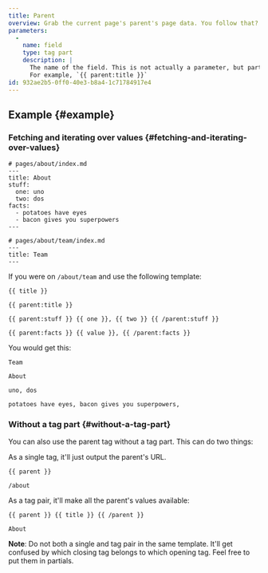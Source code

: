 ```yaml
---
title: Parent
overview: Grab the current page's parent's page data. You follow that?
parameters:
  -
    name: field
    type: tag part
    description: |
      The name of the field. This is not actually a parameter, but part of the tag itself.
      For example, `{{ parent:title }}`
id: 932ae2b5-0ff0-40e3-b8a4-1c71784917e4
---
```

## Example {#example}

### Fetching and iterating over values {#fetching-and-iterating-over-values}

``` .language-yaml
# pages/about/index.md
---
title: About
stuff:
  one: uno
  two: dos
facts:
  - potatoes have eyes
  - bacon gives you superpowers
---
```

``` .language-yaml
# pages/about/team/index.md
---
title: Team
---
```

If you were on `/about/team` and use the following template:

```
{{ title }}

{{ parent:title }}

{{ parent:stuff }} {{ one }}, {{ two }} {{ /parent:stuff }}

{{ parent:facts }} {{ value }}, {{ /parent:facts }}
```

You would get this:

``` .language-output
Team

About

uno, dos

potatoes have eyes, bacon gives you superpowers,
```

### Without a tag part {#without-a-tag-part}

You can also use the parent tag without a tag part. This can do two things:

As a single tag, it'll just output the parent's URL.

```
{{ parent }}
```

``` .language-output
/about
```

As a tag pair, it'll make all the parent's values available:

```
{{ parent }} {{ title }} {{ /parent }}
```

``` .language-output
About
```

**Note**: Do not both a single and tag pair in the same template. It'll get confused by which closing tag belongs to which
opening tag. Feel free to put them in partials.